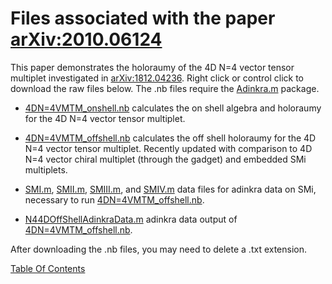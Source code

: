 # Files associated with the paper [arXiv:2010.06124](https://arxiv.org/pdf/2010.06124.pdf)
This paper demonstrates the holoraumy of the 4D N=4 vector tensor multiplet investigated in [arXiv:1812.04236](https://arxiv.org/pdf/1812.04236.pdf). Right click or control click to download the raw files below. The .nb files require the [Adinkra.m](https://hepthools.github.io/Adinkra/) package.

* [4DN=4VMTM_onshell.nb](https://raw.githubusercontent.com/HEPTHools/Data/master/4DN4Holo/4DN%3D4VMTM_onshell.nb) calculates the on shell algebra and holoraumy for the 4D N=4 vector tensor multiplet.

* [4DN=4VMTM_offshell.nb](https://raw.githubusercontent.com/HEPTHools/Data/master/4DN4Holo/4DN%3D4VMTM_offshell.nb) calculates the off shell holoraumy for the 4D N=4 vector tensor multiplet. Recently updated with comparison to 4D N=4 vector chiral multiplet (through the gadget) and embedded SMi multiplets.

* [SMI.m](https://raw.githubusercontent.com/HEPTHools/Data/master/4DN4Holo/SMI.m), [SMII.m](https://raw.githubusercontent.com/HEPTHools/Data/master/4DN4Holo/SMII.m), [SMIII.m](https://raw.githubusercontent.com/HEPTHools/Data/master/4DN4Holo/SMIII.m), and [SMIV.m](https://raw.githubusercontent.com/HEPTHools/Data/master/4DN4Holo/SMIV.m) data files for adinkra data on SMi, necessary to run [4DN=4VMTM_offshell.nb](https://raw.githubusercontent.com/HEPTHools/Data/master/4DN4Holo/4DN%3D4VMTM_onshell.nb).

* [N44DOffShellAdinkraData.m](https://raw.githubusercontent.com/HEPTHools/Data/master/4DN4Holo/N44DOffShellAdinkraData.m) adinkra data output of [4DN=4VMTM_offshell.nb](https://raw.githubusercontent.com/HEPTHools/Data/master/4DN4Holo/4DN%3D4VMTM_onshell.nb).

After downloading the .nb files, you may need to delete a .txt extension.

[Table Of Contents](https://hepthools.github.io/Data/)
